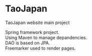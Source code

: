 # TaoJapan
TaoJapan website main project

Spring framework project.<br>
Using Maven to manage depandencies.<br>
DAO is based on JPA.<br>
Freemarker used to render pages.<br>
